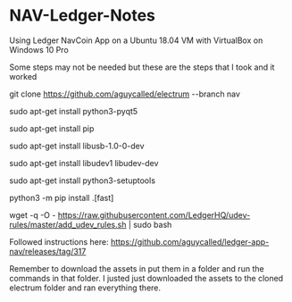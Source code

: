 # NAV-Ledger-Notes

Using Ledger NavCoin App on a Ubuntu 18.04 VM with VirtualBox on Windows 10 Pro

Some steps may not be needed but these are the steps that I took and it worked

git clone https://github.com/aguycalled/electrum --branch nav

sudo apt-get install python3-pyqt5

sudo apt-get install pip

sudo apt-get install libusb-1.0-0-dev

sudo apt-get install libudev1 libudev-dev

sudo apt-get install python3-setuptools

python3 -m pip install .[fast]

wget -q -O - https://raw.githubusercontent.com/LedgerHQ/udev-rules/master/add_udev_rules.sh | sudo bash

Followed instructions here: https://github.com/aguycalled/ledger-app-nav/releases/tag/317

Remember to download the assets in put them in a folder and run the commands in that folder. I justed just downloaded the assets to the cloned electrum folder and ran everything there.
